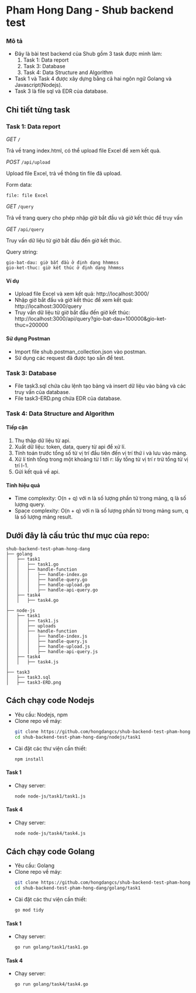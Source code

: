 # Pham Hong Dang - Shub backend test
### Mô tả
- Đây là bài test backend của Shub gồm 3 task được mình làm:
    1. Task 1: Data report
    2. Task 3: Database
    3. Task 4: Data Structure and Algorithm
- Task 1 và Task 4 được xây dựng bằng cả hai ngôn ngữ Golang và Javascript(Nodejs). 
- Task 3 là file sql và EDR của database.

## Chi tiết từng task
### Task 1: Data report

*GET* ```/```

Trả về trang index.html, có thể upload file Excel để xem kết quả.

*POST* ```/api/upload```

Upload file Excel, trả về thông tin file đã upload.

Form data:

    file: file Excel
*GET* ```/query```

Trả về trang query cho phép nhập giờ bắt đầu và giờ kết thúc để truy vấn

*GET* ```/api/query```

Truy vấn dữ liệu từ giờ bắt đầu đến giờ kết thúc.

Query string:

    gio-bat-dau: giờ bắt đầu ở định dạng hhmmss
    gio-ket-thuc: giờ kết thúc ở định dạng hhmmss

#### Ví dụ
- Upload file Excel và xem kết quả: http://localhost:3000/
- Nhập giờ bắt đầu và giờ kết thúc để xem kết quả: http://localhost:3000/query
- Truy vấn dữ liệu từ giờ bắt đầu đến giờ kết thúc: http://localhost:3000/api/query?gio-bat-dau=100000&gio-ket-thuc=200000
#### Sử dụng Postman
- Import file shub.postman_collection.json vào postman.
- Sử dụng các request đã được tạo sẵn để test.

### Task 3: Database
- File task3.sql chứa câu lệnh tạo bảng và insert dữ liệu vào bảng và các truy vấn của database.
- File task3-ERD.png chứa EDR của database.

### Task 4: Data Structure and Algorithm
#### Tiếp cận
1. Thu thập dữ liệu từ api.
2. Xuất dữ liệu: token, data, query từ api để xử lí.
3. Tính toán trước tổng số từ vị trí đầu tiên đến vị trí thứ i và lưu vào mảng.
4. Xử lí tính tổng trong một khoảng từ l tới r: lấy tổng từ vị trí r trừ tổng từ vị trí l-1.
5. Gửi kết quả về api.
#### Tính hiệu quả
- Time complexity: O(n + q) với n là số lượng phần tử trong mảng, q là số lượng query.
- Space complexity: O(n + q) với n là số lượng phần tử trong mảng sum, q là số lượng mảng result.


## Dưới đây là cấu trúc thư mục của repo:

    
    shub-backend-test-pham-hong-dang
    ├── golang
    │   ├── task1
    │   │   ├── task1.go
    │   │   ├── handle-function
    │   │   │   ├── handle-index.go
    │   │   │   ├── handle-query.go
    │   │   │   ├── handle-upload.go
    │   │   │   ├── handle-api-query.go
    │   ├── task4
    │   │   ├── task4.go
    │
    ├── node-js
    │   ├── task1
    │   │   ├── task1.js
    │   │   ├── uploads
    │   │   ├── handle-function
    │   │   │   ├── handle-index.js
    │   │   │   ├── handle-query.js
    │   │   │   ├── handle-upload.js
    │   │   │   ├── handle-api-query.js
    │   ├── task4
    │   │   ├── task4.js
    │
    ├── task3
    │   ├── task3.sql
    │   ├── task3-ERD.png
  
## Cách chạy code Nodejs
- Yêu cầu: Nodejs, npm
- Clone repo về máy:
    ```bash
    git clone https://github.com/hongdangcs/shub-backend-test-pham-hong-dang.git
    cd shub-backend-test-pham-hong-dang/nodejs/task1
    ```
- Cài đặt các thư viện cần thiết:
    ```bash
    npm install
    ```
#### Task 1
- Chạy server:
    ```bash
    node node-js/task1/task1.js
    ```
#### Task 4
- Chạy server:
    ```bash
    node node-js/task4/task4.js
    ```
## Cách chạy code Golang
- Yêu cầu: Golang
- Clone repo về máy:
    ```bash
    git clone https://github.com/hongdangcs/shub-backend-test-pham-hong-dang.git
    cd shub-backend-test-pham-hong-dang/golang/task1
    ```
- Cài đặt các thư viện cần thiết:
    ```bash
    go mod tidy
    ```
#### Task 1
- Chạy server:
    ```bash
    go run golang/task1/task1.go
    ```
#### Task 4
- Chạy server:
    ```bash
    go run golang/task4/task4.go
    ```
